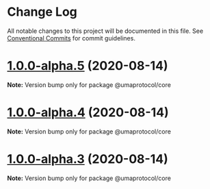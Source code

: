 # Change Log

All notable changes to this project will be documented in this file.
See [Conventional Commits](https://conventionalcommits.org) for commit guidelines.

# [1.0.0-alpha.5](https://github.com/UMAprotocol/protocol/compare/@umaprotocol/core@1.0.0-alpha.4...@umaprotocol/core@1.0.0-alpha.5) (2020-08-14)

**Note:** Version bump only for package @umaprotocol/core

# [1.0.0-alpha.4](https://github.com/UMAprotocol/protocol/compare/@umaprotocol/core@1.0.0-alpha.3...@umaprotocol/core@1.0.0-alpha.4) (2020-08-14)

**Note:** Version bump only for package @umaprotocol/core

# [1.0.0-alpha.3](https://github.com/UMAprotocol/protocol/compare/@umaprotocol/core@1.0.0-alpha.2...@umaprotocol/core@1.0.0-alpha.3) (2020-08-14)

**Note:** Version bump only for package @umaprotocol/core

